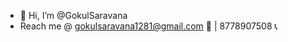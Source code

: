 - 👋 Hi, I’m @GokulSaravana
- Reach me @ gokulsaravana1281@gmail.com 📧 | 8778907508 📞

<!---
GokulSaravana/GokulSaravana is a ✨ special ✨ repository because its `README.md` (this file) appears on your GitHub profile.
You can click the Preview link to take a look at your changes.
--->
